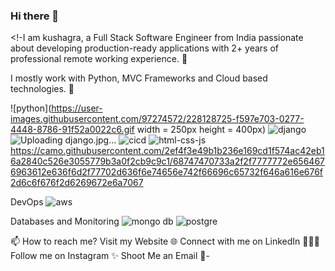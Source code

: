 ### Hi there 👋

<!-I am kushagra, a Full Stack Software Engineer from India   passionate about developing production-ready applications with 2+ years of professional remote working experience. 🎯

I mostly work with Python, MVC Frameworks and Cloud based technologies. 🚀

![python](https://user-images.githubusercontent.com/97274572/228128725-f597e703-0277-4448-8786-91f52a0022c6.gif width = 250px height = 400px) ![django](https://user-images.githubusercontent.com/97274572/228129163-5136c462-32ba-47c7-9e9a-779e9e37fbb9.jpg) ![Uploading django.jpg…]() ![cicd](https://user-images.githubusercontent.com/97274572/228129260-032a4ffa-fbea-43bf-9234-f26893fe6bca.gif) ![html-css-js](https://user-images.githubusercontent.com/97274572/228129382-174f71c3-5f0a-4b68-ae8f-a8c5e31d6dcc.png)
https://camo.githubusercontent.com/2ef4f3e49b1b236e169cd1f574ac42eb16a2840c526e3055779b3a0f2cb9c9c1/68747470733a2f2f7777772e6564676963612e636f6d2f77702d636f6e74656e742f66696c65732f646a616e676f2d6c6f676f2d6269672e6a7067

  





DevOps
 ![aws](https://user-images.githubusercontent.com/97274572/228129284-85eed962-7577-417b-8f15-410fd70c4108.gif)


Databases and Monitoring
![mongo db](https://user-images.githubusercontent.com/97274572/228129343-b76cf366-cece-46ba-b1c0-273f3f72f19c.png)
![postgre](https://user-images.githubusercontent.com/97274572/228129351-6dad8f7f-3a2e-4cef-aece-4bc455811d6c.png)

   
📫 How to reach me?
Visit my Website 🌐
Connect with me on LinkedIn 👨🏻‍💻
Follow me on Instagram ✨
Shoot Me an Email 💌-

